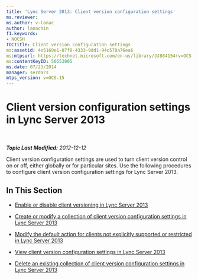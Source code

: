 ```yaml
---
title: 'Lync Server 2013: Client version configuration settings'
ms.reviewer: 
ms.author: v-lanac
author: lanachin
f1.keywords:
- NOCSH
TOCTitle: Client version configuration settings
ms:assetid: 4e5169e1-07f0-4333-9dd1-94c570a76ea6
ms:mtpsurl: https://technet.microsoft.com/en-us/library/JJ884154(v=OCS.15)
ms:contentKeyID: 50553005
ms.date: 07/23/2014
manager: serdars
mtps_version: v=OCS.15
---
```


<div data-xmlns="http://www.w3.org/1999/xhtml">

<div class="topic" data-xmlns="http://www.w3.org/1999/xhtml" data-msxsl="urn:schemas-microsoft-com:xslt" data-cs="http://msdn.microsoft.com/en-us/">

<div data-asp="http://msdn2.microsoft.com/asp">

# Client version configuration settings in Lync Server 2013

</div>

<div id="mainSection">

<div id="mainBody">

<span> </span>

_**Topic Last Modified:** 2012-12-12_

Client version configuration settings are used to turn client version control on or off, either globally or for particular sites. Use the following procedures to configure client version configuration settings for Lync Server 2013.

<div>

## In This Section

  - [Enable or disable client versioning in Lync Server 2013](lync-server-2013-enable-or-disable-client-versioning.md)

  - [Create or modify a collection of client version configuration settings in Lync Server 2013](lync-server-2013-create-or-modify-a-collection-of-client-version-configuration-settings.md)

  - [Modify the default action for clients not explicitly supported or restricted in Lync Server 2013](lync-server-2013-modify-the-default-action-for-clients-not-explicitly-supported-or-restricted.md)

  - [View client version configuration settings in Lync Server 2013](lync-server-2013-view-client-version-configuration-settings.md)

  - [Delete an existing collection of client version configuration settings in Lync Server 2013](lync-server-2013-delete-an-existing-collection-of-client-version-configuration-settings.md)

</div>

</div>

<span> </span>

</div>

</div>

</div>


